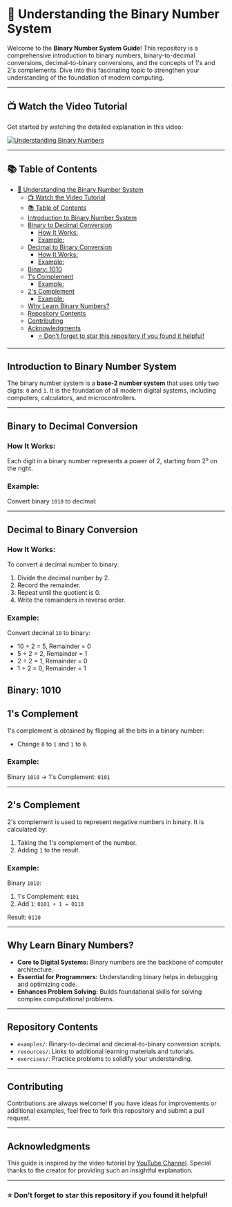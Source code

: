 # 🌟 Understanding the Binary Number System

Welcome to the **Binary Number System Guide**! This repository is a comprehensive introduction to binary numbers, binary-to-decimal conversions, decimal-to-binary conversions, and the concepts of 1's and 2's complements. Dive into this fascinating topic to strengthen your understanding of the foundation of modern computing.

---

## 📺 Watch the Video Tutorial

Get started by watching the detailed explanation in this video:

[![Understanding Binary Numbers](https://img.youtube.com/vi/xpy5NXiBFvA/0.jpg)](https://youtu.be/xpy5NXiBFvA?si=giIrH8r4HLpjZEcK)

---

## 📚 Table of Contents

- [🌟 Understanding the Binary Number System](#-understanding-the-binary-number-system)
  - [📺 Watch the Video Tutorial](#-watch-the-video-tutorial)
  - [📚 Table of Contents](#-table-of-contents)
  - [Introduction to Binary Number System](#introduction-to-binary-number-system)
  - [Binary to Decimal Conversion](#binary-to-decimal-conversion)
    - [How It Works:](#how-it-works)
    - [Example:](#example)
  - [Decimal to Binary Conversion](#decimal-to-binary-conversion)
    - [How It Works:](#how-it-works-1)
    - [Example:](#example-1)
  - [Binary: 1010](#binary-1010)
  - [1's Complement](#1s-complement)
    - [Example:](#example-2)
  - [2's Complement](#2s-complement)
    - [Example:](#example-3)
  - [Why Learn Binary Numbers?](#why-learn-binary-numbers)
  - [Repository Contents](#repository-contents)
  - [Contributing](#contributing)
  - [Acknowledgments](#acknowledgments)
    - [⭐ Don’t forget to star this repository if you found it helpful!](#-dont-forget-to-star-this-repository-if-you-found-it-helpful)

---

## Introduction to Binary Number System

The binary number system is a **base-2 number system** that uses only two digits: `0` and `1`. It is the foundation of all modern digital systems, including computers, calculators, and microcontrollers.

---

## Binary to Decimal Conversion

### How It Works:
Each digit in a binary number represents a power of 2, starting from 2⁰ on the right.

### Example:
Convert binary `1010` to decimal:

---

## Decimal to Binary Conversion

### How It Works:
To convert a decimal number to binary:
1. Divide the decimal number by 2.
2. Record the remainder.
3. Repeat until the quotient is 0.
4. Write the remainders in reverse order.

### Example:
Convert decimal `10` to binary:
- 10 ÷ 2 = 5, Remainder = 0
- 5 ÷ 2 = 2, Remainder = 1
- 2 ÷ 2 = 1, Remainder = 0
- 1 ÷ 2 = 0, Remainder = 1

Binary: 1010
---

## 1's Complement

1's complement is obtained by flipping all the bits in a binary number:
- Change `0` to `1` and `1` to `0`.

### Example:
Binary `1010` → 1's Complement: `0101`

---

## 2's Complement

2's complement is used to represent negative numbers in binary. It is calculated by:
1. Taking the 1's complement of the number.
2. Adding `1` to the result.

### Example:
Binary `1010`:
1. 1's Complement: `0101`
2. Add `1`: `0101 + 1 = 0110`

Result: `0110`

---

## Why Learn Binary Numbers?

- **Core to Digital Systems:** Binary numbers are the backbone of computer architecture.
- **Essential for Programmers:** Understanding binary helps in debugging and optimizing code.
- **Enhances Problem Solving:** Builds foundational skills for solving complex computational problems.

---

## Repository Contents

- `examples/`: Binary-to-decimal and decimal-to-binary conversion scripts.
- `resources/`: Links to additional learning materials and tutorials.
- `exercises/`: Practice problems to solidify your understanding.

---

## Contributing

Contributions are always welcome! If you have ideas for improvements or additional examples, feel free to fork this repository and submit a pull request.

---

## Acknowledgments

This guide is inspired by the video tutorial by [YouTube Channel](https://youtu.be/xpy5NXiBFvA?si=giIrH8r4HLpjZEcK). Special thanks to the creator for providing such an insightful explanation.

---

### ⭐ Don’t forget to star this repository if you found it helpful!
